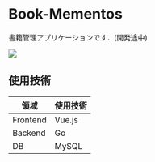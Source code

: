 # Book-Mementos
書籍管理アプリケーションです．(開発途中)

![](https://imgur.com/a/F7dtMSy)

## 使用技術

| 領域 |使用技術  |
| -------- | -------- | 
| Frontend     | Vue.js     | 
| Backend     | Go     | 
| DB     | MySQL     | 

